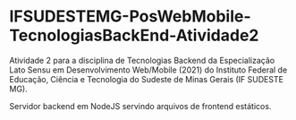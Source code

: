 # IFSUDESTEMG-PosWebMobile-TecnologiasBackEnd-Atividade2

Atividade 2 para a disciplina de Tecnologias Backend da Especialização Lato Sensu em Desenvolvimento Web/Mobile (2021) do Instituto Federal de Educação, Ciência e Tecnologia do Sudeste de Minas Gerais (IF SUDESTE MG).

Servidor backend em NodeJS servindo arquivos de frontend estáticos.
